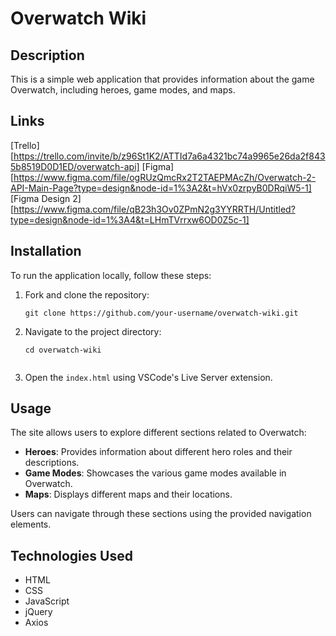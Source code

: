 # Overwatch Wiki

## Description

This is a simple web application that provides information about the game Overwatch, including heroes, game modes, and maps.

## Links

[Trello][https://trello.com/invite/b/z96St1K2/ATTId7a6a4321bc74a9965e26da2f8435b8519D0D1ED/overwatch-api]
[Figma][https://www.figma.com/file/ogRUzQmcRx2T2TAEPMAcZh/Overwatch-2-API-Main-Page?type=design&node-id=1%3A2&t=hVx0zrpyB0DRqiW5-1]
[Figma Design 2][https://www.figma.com/file/qB23h3Ov0ZPmN2g3YYRRTH/Untitled?type=design&node-id=1%3A4&t=LHmTVrrxw6OD0Z5c-1]

## Installation

To run the application locally, follow these steps:

1. Fork and clone the repository:

   ```shell
   git clone https://github.com/your-username/overwatch-wiki.git

2. Navigate to the project directory:
    ```shell
    cd overwatch-wiki


3. Open the `index.html` using VSCode's Live Server extension.

## Usage

The site allows users to explore different sections related to Overwatch:

- **Heroes**: Provides information about different hero roles and their descriptions.
- **Game Modes**: Showcases the various game modes available in Overwatch.
- **Maps**: Displays different maps and their locations.

Users can navigate through these sections using the provided navigation elements.

## Technologies Used

- HTML
- CSS
- JavaScript
- jQuery
- Axios



